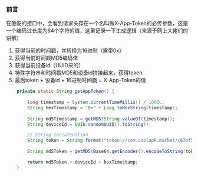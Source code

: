 ### 前言
在酷安的接口中，会看到请求头存在一个名叫做X-App-Token的必传参数，这是一个编码过长度为64个字符的值，这里记录一下生成逻辑（来源于网上大佬们的讲解）
1. 获得当前的时间戳，并转换为16进制（需带0x）
2. 获得当前时间戳MD5编码值
3. 获得当前设备id（UUID来的）
4. 特殊字符串和时间戳MD5和设备id拼接起来，获得token
5. 最后token + 设备id + 16进制时间戳 = X-App-Token的值
```java
    private static String getAppToken() {
    
        long timestamp = System.currentTimeMillis() / 1000L; 
        String hexTimestamp = "0x" + Long.toHexString(timestamp);
        
        String md5Timestamp = getMD5(String.valueOf(timestamp));
        String deviceId = UUID.randomUUID().toString();

        // String concatenation
        String token = String.format("token://com.coolapk.market/c67ef5943784d09750dcfbb31020f0ab?%s$%s&com.coolapk.market", md5Timestamp, deviceId);
        
        String md5Token = getMD5(Base64.getEncoder().encodeToString(token.getBytes()));

        return md5Token + deviceId + hexTimestamp;
    }

```
